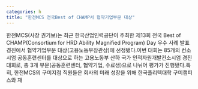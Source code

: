 ```yaml
---
categories: h
title: "한전MCS 전국Best of CHAMP서 협약기업부문 대상"
---
```

한전MCS(사장 권기보)는 최근 한국산업인력공단이 주최한 제13회 전국 Best of CHAMP(Consortium for HRD Ability Magnified Program) Day 우수 사례 발표 경진에서 협약기업부문 대상(고용노동부장관상)에 선정됐다.이번 대회는 85개의 컨소시엄 공동훈련센터를 대상으로 하는 고용노동부 산하 국가 인적자원개발컨소시엄 경진대회로, 총 3개 부문(공동훈련센터, 협약기업, 수료생)으로 나뉘어 평가가 진행됐다.특히, 한전MCS의 구미지점 직원들은 회사의 미래 성장을 위해 한국폴리텍대학 구미캠퍼스와 재